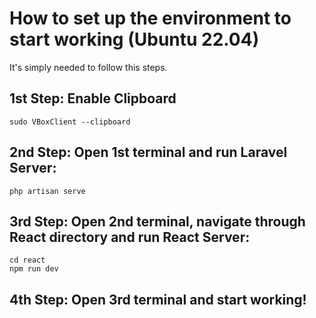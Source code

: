 # How to set up the environment to start working (Ubuntu 22.04)

It's simply needed to follow this steps.

## 1st Step: Enable Clipboard

```
sudo VBoxClient --clipboard
```

## 2nd Step: Open 1st terminal and run Laravel Server:

```
php artisan serve
```

## 3rd Step: Open 2nd terminal, navigate through React directory and run React Server:

```
cd react
npm run dev
```

## 4th Step: Open 3rd terminal and start working!
